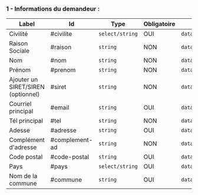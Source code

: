 ### 1 - Informations du demandeur :

| Label | Id | **Type** | **Obligatoire** | **Json** |
| --- | --- | --- | --- | --- |
| Civilité | #civilite | `select/string` | OUI | `data>accommodation>applicant>civility` |
| Raison Sociale | #raison | `string` | NON | `data>accommodation>applicant>businessName` |
| Nom | #nom | `string` | NON | `data>accommodation>applicant>lastname` |
| Prénom | #prenom | `string` | NON | `data>accommodation>applicant>firstname` |
| Ajouter un SIRET/SIREN (optionnel) | #siret | `string` | NON | `data>accommodation>applicant>siret` |
| Courriel principal | #email | `string` | OUI | `data>accommodation>applicant>mail` |
| Tél principal | #tel | `string` | NON | `data>accommodation>applicant>phone` |
| Adesse | #adresse | `string` | OUI | `data>accommodation>applicant>address` |
| Complément d'adresse | #complement-ad | `string` | NON | `data>accommodation>applicant>additionnalAddress` |
| Code postal | #code-postal | `string` | OUI | `data>accommodation>applicant>postalCode` |
| Pays | #pays | `select/string` | OUI | `data>accommodation>applicant>country` |
| Nom de la commune | #commune | `string` | OUI | `data>accommodation>applicant>city` |